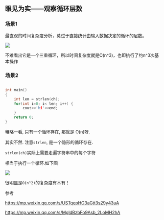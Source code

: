 ## **眼见为实——观察循环层数**

### 场景1

最直观的时间复杂度分析，莫过于直接统计由输入数据决定的循环的层数。

![](https://ws2.sinaimg.cn/large/006tNc79ly1fz6dmxf1yqj30u50aq0ux.jpg)



不难看出它是一个三重循环，所以时间复杂度就是O(n^3)，也即执行了约n^3次基本操作

### 场景2

```C

int main()
{
    int len = strlen(ch);
    for(int i=0; i< len; i++) {
        cout<<'hi'<<end;
    }
    return 0;
}

```

粗略一看, 只有一个循环存在, 那就是 O(n)呀.

其实不然. 注意`strlen`, 是一个隐形的循环存在.

`strlen(ch)`实际上需要走遍字符串中的每个字符

相当于执行一个循环.如下图

![](https://ws4.sinaimg.cn/large/006tNc79ly1fz6dwcs6dnj30tw0h2ju9.jpg)

很明显是`O(n^2)`的复杂度有木有！





参考

https://mp.weixin.qq.com/s/USTqepHG3aGtt3s29y43uA

https://mp.weixin.qq.com/s/MgIdBzbFo9Asb_2LoMH2hA

















